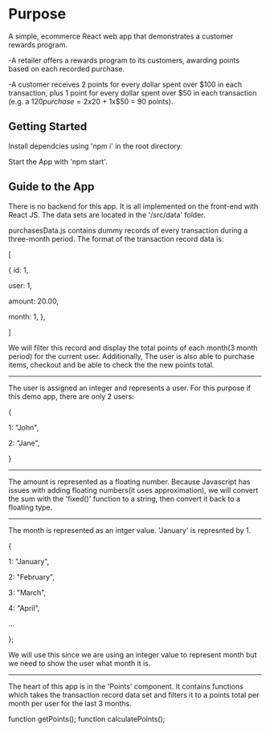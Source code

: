 # Purpose

A simple, ecommerce React web app that demonstrates a customer rewards program.

-A retailer offers a rewards program to its customers, awarding points based on each recorded purchase.

-A customer receives 2 points for every dollar spent over $100 in each transaction, plus 1 point for every dollar spent over $50 in each transaction
(e.g. a $120 purchase = 2x$20 + 1x$50 = 90 points).

## Getting Started

Install dependcies using 'npm i' in the root directory.

Start the App with 'npm start'.

## Guide to the App

There is no backend for this app. It is all implemented on the front-end with React JS.
The data sets are located in the '/src/data' folder.

purchasesData.js contains dummy records of every transaction during a three-month period.
The format of the transaction record data is:

[

{
id: 1,

user: 1,

amount: 20.00,

month: 1,
},

]

We will filter this record and display the total points of each month(3 month period) for the current user.
Additionally, The user is also able to purchase items, checkout and be able to check the the new points total.

--------------------------------------------------------------------------------------------------------------------------------------


The user is assigned an integer and represents a user. For this purpose if this demo app, there are only 2 users:

{

1: "John",

2: "Jane",

}

--------------------------------------------------------------------------------------------------------------------------------------


The amount is represented as a floating number. Because Javascript has issues with adding floating numbers(it uses approximation),
we will convert the sum with the 'fixed()' function to a string, then convert it back to a floating type.


--------------------------------------------------------------------------------------------------------------------------------------


The month is represented as an intger value. 'January' is represnted by 1.

{

1: "January",

2: "February",

3: "March",

4: "April",

...

};


We will use this since we are using an integer value to represent month but we need to show the user what month it is.

--------------------------------------------------------------------------------------------------------------------------------------

The heart of this app is in the 'Points' component.
It contains functions which takes the transaction record data set and filters it to a points total per month per user for the last 3 months.

function getPoints();
function calculatePoints();
